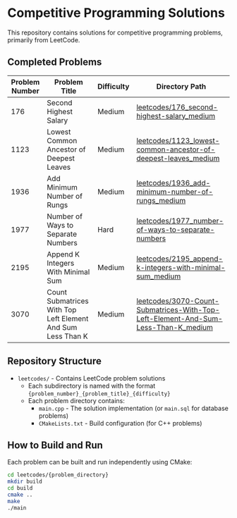 # Competitive Programming Solutions

This repository contains solutions for competitive programming problems, primarily from LeetCode.

## Completed Problems

| Problem Number | Problem Title | Difficulty | Directory Path |
|----------------|---------------|------------|----------------|
| 176 | Second Highest Salary | Medium | [leetcodes/176_second-highest-salary_medium](./leetcodes/176_second-highest-salary_medium) |
| 1123 | Lowest Common Ancestor of Deepest Leaves | Medium | [leetcodes/1123_lowest-common-ancestor-of-deepest-leaves_medium](./leetcodes/1123_lowest-common-ancestor-of-deepest-leaves_medium) |
| 1936 | Add Minimum Number of Rungs | Medium | [leetcodes/1936_add-minimum-number-of-rungs_medium](./leetcodes/1936_add-minimum-number-of-rungs_medium) |
| 1977 | Number of Ways to Separate Numbers | Hard | [leetcodes/1977_number-of-ways-to-separate-numbers](./leetcodes/1977_number-of-ways-to-separate-numbers) |
| 2195 | Append K Integers With Minimal Sum | Medium | [leetcodes/2195_append-k-integers-with-minimal-sum_medium](./leetcodes/2195_append-k-integers-with-minimal-sum_medium) |
| 3070 | Count Submatrices With Top Left Element And Sum Less Than K | Medium | [leetcodes/3070-Count-Submatrices-With-Top-Left-Element-And-Sum-Less-Than-K_medium](./leetcodes/3070-Count-Submatrices-With-Top-Left-Element-And-Sum-Less-Than-K_medium) |

## Repository Structure

- `leetcodes/` - Contains LeetCode problem solutions
  - Each subdirectory is named with the format `{problem_number}_{problem_title}_{difficulty}`
  - Each problem directory contains:
    - `main.cpp` - The solution implementation (or `main.sql` for database problems)
    - `CMakeLists.txt` - Build configuration (for C++ problems)

## How to Build and Run

Each problem can be built and run independently using CMake:

```bash
cd leetcodes/{problem_directory}
mkdir build
cd build
cmake ..
make
./main
```